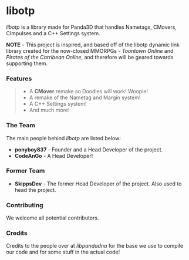 libotp
===========
_libotp_ is a library made for Panda3D that handles Nametags, CMovers, CImpulses and a C++ Settings system.

__NOTE__ - This project is inspired, and based off of the libotp dynamic link library created for the now-closed MMORPGs - _Toontown Online_ and _Pirates of the Carribean Online_, and therefore will be geared towards supporting them.

### Features ###
> * A **CMover** remake so Doodles will work! Woopie! 
> * A remake of the Nametag and Margin system!
> * A C++ Settings system!
> * And much more!

### The Team ###
The main people behind _libotp_ are listed below:
* **ponyboy837** - Founder and a Head Developer of the project. 
* **CodeAnGo** - A Head Developer!

### Former Team ###
* **SkippsDev** - The former Head Developer of the project. Also used to head the project.

### Contributing ###
We welcome all potential contributors.

### Credits ###
Credits to the people over at _libpandadna_ for the base we use to compile our code and for some stuff in the actual code!
